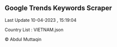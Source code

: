 

## Google Trends Keywords Scraper 
 
Last Update 10-04-2023 , 15:19:04

Country List :
VIETNAM.json



© Abdul Muttaqin 
